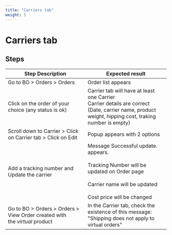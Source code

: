 ```yaml
---
title: "Carriers tab"
weight: 5
---
```


# Carriers tab
## Steps
| Step Description | Expected result |
| ----- | ----- |
| Go to BO > Orders > Orders | Order list appears |
| Click on the order of your choice (any status is ok) | Carrier tab will have at least one Carrier<br>Carrier details are correct (Date, carrier name, product weight, hipping cost, traking number is empty) |
| Scroll down to Carrier > Click on Carrier tab > Click on Edit | Popup appears with 2 options |
| Add a tracking number and Update the carrier | Message Successful update. appears.<br><br>Tracking Number will be updated on Order page<br><br>Carrier name will be updated<br><br>Cost price will be changed |
| Go to BO > Orders > Orders > View Order created with the *virtual* product | In the Carrier tab, check the existence of this message: "Shipping does not apply to virtual orders" |
